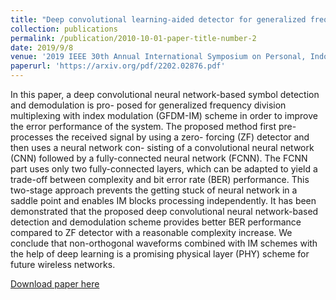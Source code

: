 ```yaml
---
title: "Deep convolutional learning-aided detector for generalized frequency division multiplexing with index modulation"
collection: publications
permalink: /publication/2010-10-01-paper-title-number-2
date: 2019/9/8
venue: '2019 IEEE 30th Annual International Symposium on Personal, Indoor and Mobile Radio Communications (PIMRC)'
paperurl: 'https://arxiv.org/pdf/2202.02876.pdf'
---
```

In this paper, a deep convolutional neural network-based symbol detection and demodulation is pro- posed for generalized frequency division multiplexing with index modulation (GFDM-IM) scheme in order to improve the error performance of the system. The proposed method first pre-processes the received signal by using a zero- forcing (ZF) detector and then uses a neural network con- sisting of a convolutional neural network (CNN) followed by a fully-connected neural network (FCNN). The FCNN part uses only two fully-connected layers, which can be adapted to yield a trade-off between complexity and bit error rate (BER) performance. This two-stage approach prevents the getting stuck of neural network in a saddle point and enables IM blocks processing independently. It has been demonstrated that the proposed deep convolutional neural network-based detection and demodulation scheme provides better BER performance compared to ZF detector with a reasonable complexity increase. We conclude that non-orthogonal waveforms combined with IM schemes with the help of deep learning is a promising physical layer (PHY) scheme for future wireless networks.

[Download paper here](https://arxiv.org/pdf/2202.02876.pdf)

